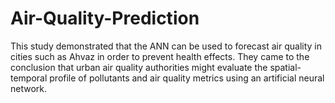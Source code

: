 # Air-Quality-Prediction
This study demonstrated that the ANN can be used to forecast air quality in cities such as Ahvaz in order to prevent health effects. They came to the conclusion that urban air quality authorities might evaluate the spatial-temporal profile of pollutants and air quality metrics using an artificial neural network.
